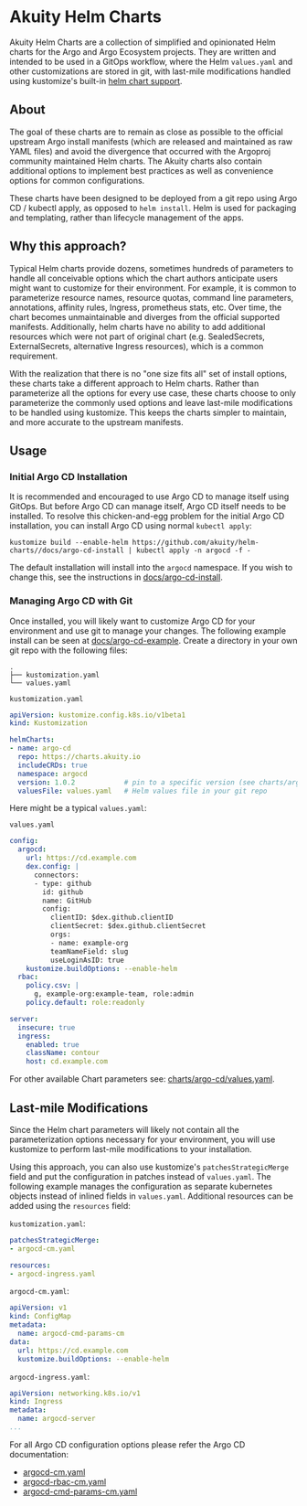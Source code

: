 # Akuity Helm Charts

Akuity Helm Charts are a collection of simplified and opinionated Helm charts for the Argo and Argo Ecosystem projects. They are written and intended to be used in a GitOps workflow, where the Helm `values.yaml` and other customizations are stored in git, with last-mile modifications handled using kustomize's built-in [helm chart support](https://github.com/kubernetes-sigs/kustomize/blob/master/examples/chart.md).

## About

The goal of these charts are to remain as close as possible to the official upstream Argo install manifests (which are released and maintained as raw YAML files) and avoid the divergence that occurred with the Argoproj community maintained Helm charts. The Akuity charts also contain additional options to implement best practices as well as convenience options for common configurations.

These charts have been designed to be deployed from a git repo using Argo CD / kubectl apply, as opposed to `helm install`. Helm is used for packaging and templating, rather than lifecycle management of the apps.

## Why this approach?

Typical Helm charts provide dozens, sometimes hundreds of parameters to handle all conceivable options which the chart authors anticipate users might want to customize for their environment. For example, it is common to parameterize resource names, resource quotas, command line parameters, annotations, affinity rules, Ingress, prometheus stats, etc. Over time, the chart becomes unmaintainable and diverges from the official supported manifests. Additionally, helm charts have no ability to add additional resources which were not part of original chart (e.g. SealedSecrets, ExternalSecrets, alternative Ingress resources), which is a common requirement.

With the realization that there is no "one size fits all" set of install options, these charts take a different approach to Helm charts. Rather than parameterize all the options for every use case, these charts choose to only parameterize the commonly used options and leave last-mile modifications to be handled using kustomize. This keeps the charts simpler to maintain, and more accurate to the upstream manifests.

## Usage

### Initial Argo CD Installation

It is recommended and encouraged to use Argo CD to manage itself using GitOps. But before Argo CD can manage itself, Argo CD itself needs to be installed. To resolve this chicken-and-egg problem for the initial Argo CD installation, you can install Argo CD using normal `kubectl apply`:

```shell
kustomize build --enable-helm https://github.com/akuity/helm-charts//docs/argo-cd-install | kubectl apply -n argocd -f -
```

The default installation will install into the `argocd` namespace. If you wish to change this, see the instructions in [docs/argo-cd-install](docs/argo-cd-install).

### Managing Argo CD with Git

Once installed, you will likely want to customize Argo CD for your environment and use git to manage your changes. The following example install can be seen at [docs/argo-cd-example](docs/argo-cd-example). Create a directory in your own git repo with the following files:

```
.
├── kustomization.yaml
└── values.yaml
```

`kustomization.yaml`
```yaml
apiVersion: kustomize.config.k8s.io/v1beta1
kind: Kustomization

helmCharts:
- name: argo-cd
  repo: https://charts.akuity.io
  includeCRDs: true
  namespace: argocd
  version: 1.0.2            # pin to a specific version (see charts/argo-cd/Chart.yaml)
  valuesFile: values.yaml   # Helm values file in your git repo
```

Here might be a typical `values.yaml`:

`values.yaml`
```yaml
config:
  argocd:
    url: https://cd.example.com
    dex.config: |
      connectors:
      - type: github
        id: github
        name: GitHub
        config:
          clientID: $dex.github.clientID
          clientSecret: $dex.github.clientSecret
          orgs:
          - name: example-org
          teamNameField: slug
          useLoginAsID: true
    kustomize.buildOptions: --enable-helm
  rbac:
    policy.csv: |
      g, example-org:example-team, role:admin
    policy.default: role:readonly

server:
  insecure: true
  ingress:
    enabled: true
    className: contour
    host: cd.example.com
```

For other available Chart parameters see: [charts/argo-cd/values.yaml](charts/argo-cd/values.yaml).

## Last-mile Modifications

Since the Helm chart parameters will likely not contain all the parameterization options necessary for your environment, you will use kustomize to perform last-mile modifications to your installation. 

Using this approach, you can also use kustomize's `patchesStrategicMerge` field and put the configuration in patches instead of `values.yaml`. The following example manages the configuration as separate kubernetes objects instead of inlined fields in `values.yaml`. Additional resources can be added using the `resources` field:

`kustomization.yaml`:
```yaml
patchesStrategicMerge:
- argocd-cm.yaml

resources:
- argocd-ingress.yaml
```

`argocd-cm.yaml`:
```yaml
apiVersion: v1
kind: ConfigMap
metadata:
  name: argocd-cmd-params-cm
data:
  url: https://cd.example.com
  kustomize.buildOptions: --enable-helm
```

`argocd-ingress.yaml`:
```yaml
apiVersion: networking.k8s.io/v1
kind: Ingress
metadata:
  name: argocd-server
...
```

For all Argo CD configuration options please refer the Argo CD documentation:
* [argocd-cm.yaml](https://github.com/argoproj/argo-cd/blob/master/docs/operator-manual/argocd-cm.yaml)
* [argocd-rbac-cm.yaml](https://github.com/argoproj/argo-cd/blob/master/docs/operator-manual/argocd-rbac-cm.yaml)
* [argocd-cmd-params-cm.yaml](https://github.com/argoproj/argo-cd/blob/master/docs/operator-manual/argocd-cmd-params-cm.yaml)
